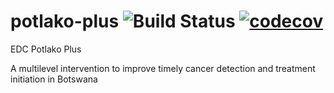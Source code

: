 # potlako-plus ![Build Status](https://github.com/potlako-code-space/potlako/actions/workflows/django.yml/badge.svg) [![codecov](https://codecov.io/gh/potlako-code-space/potlako/branch/develop/graph/badge.svg?token=2e5ca624-4d88-43b8-96f5-37a3e4617cc7)](https://codecov.io/gh/potlako-code-space/potlako)

EDC Potlako Plus

A multilevel intervention to improve timely cancer detection and treatment initiation in Botswana
